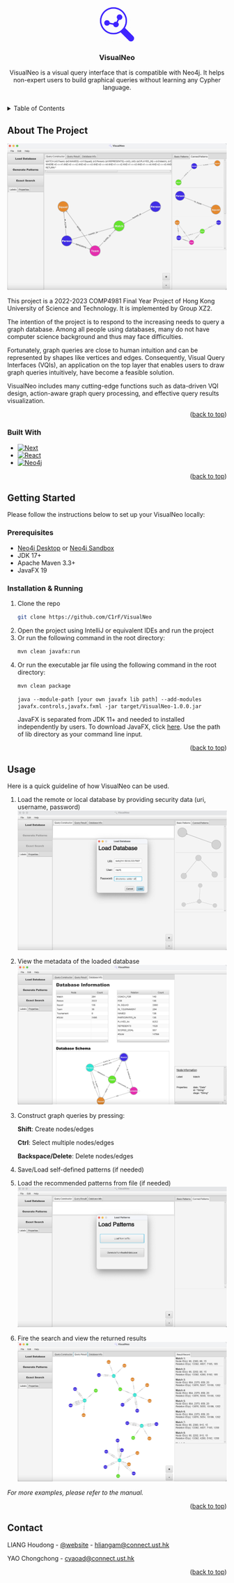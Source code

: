 
<!-- PROJECT LOGO -->
<br/>
<div align="center">
  <a href="https://github.com/C1rF/VisualNeo">
    <img src="readmeImages/visualneo_icon.png" alt="Logo" width="80" height="80">
  </a>

<h3 align="center">VisualNeo</h3>

  <p align="center">
    VisualNeo is a visual query interface that is compatible with Neo4j. It helps non-expert users to build graphical queries without learning any Cypher language.
  </p>
</div>
<br/>


<!-- TABLE OF CONTENTS -->
<details>
  <summary>Table of Contents</summary>
  <ol>
    <li>
      <a href="#about-the-project">About The Project</a>
      <ul>
        <li><a href="#built-with">Built With</a></li>
      </ul>
    </li>
    <li>
      <a href="#getting-started">Getting Started</a>
      <ul>
        <li><a href="#prerequisites">Prerequisites</a></li>
        <li><a href="#installation-&-running">Installation</a></li>
      </ul>
    </li>
    <li><a href="#usage">Usage</a></li>
    <li><a href="#contact">Contact</a></li>
  </ol>
</details>



<!-- ABOUT THE PROJECT -->
## About The Project

![Product Name Screen Shot][product-screenshot]

This project is a 2022-2023 COMP4981 Final Year Project of Hong Kong University of Science and Technology. It is implemented by Group XZ2. 

The intention of the project is to respond to the increasing needs to query a graph database. Among all people using databases, many do not have computer science background and thus may face difficulties.

Fortunately, graph queries are close to human intuition and can be represented by shapes like vertices and edges. Consequently, Visual Query Interfaces (VQIs), an application on the top layer that enables users to draw graph queries intuitively, have become a feasible solution.

VisualNeo includes many cutting-edge functions such as data-driven VQI design, action-aware graph query processing, and effective query results visualization.  

<p align="right">(<a href="#readme-top">back to top</a>)</p>

### Built With

* [![Next][IntelliJ]][IntelliJ-url]
* [![React][Maven]][Maven-url]
* [![Neo4j][Neo4j]][Neo4j-url]

<p align="right">(<a href="#readme-top">back to top</a>)</p>

<!-- GETTING STARTED -->
## Getting Started

Please follow the instructions below to set up your VisualNeo locally:

### Prerequisites


* [Neo4j Desktop](https://neo4j.com/download-center/) or [Neo4j Sandbox](https://sandbox.neo4j.com/)
* JDK 17+
* Apache Maven 3.3+
* JavaFX 19

  

### Installation & Running

1. Clone the repo
   ```sh
   git clone https://github.com/C1rF/VisualNeo
   ```
2. Open the project using IntelliJ or equivalent IDEs and run the project
3. Or run the following command in the root directory:
   ```sh
   mvn clean javafx:run
   ```
4. Or run the executable jar file using the following command in the root directory:
   ```sh
   mvn clean package
   ```
   ```
   java --module-path [your own javafx lib path] --add-modules javafx.controls,javafx.fxml -jar target/VisualNeo-1.0.0.jar
   ```
   JavaFX is separated from JDK 11+ and needed to installed independently by users. To download JavaFX, click [here](https://gluonhq.com/products/javafx/). Use the path of lib directory as your command line input.

<p align="right">(<a href="#readme-top">back to top</a>)</p>



<!-- USAGE EXAMPLES -->
## Usage

Here is a quick guideline of how VisualNeo can be used.

1. Load the remote or local database by providing security data (uri, username, password)
   ![Load Database Screen Shot][load-database-screenshot]
2. View the metadata of the loaded database
   ![Database Metadata Screen Shot][database-metadata-screenshot]
3. Construct graph queries by pressing:

   **Shift**: Create nodes/edges

   **Ctrl**: Select multiple nodes/edges

   **Backspace/Delete**: Delete nodes/edges
4. Save/Load self-defined patterns (if needed)
5. Load the recommended patterns from file (if needed)
   ![Load Recommended Pattern Screen Shot][load-pattern-screenshot]
6. Fire the search and view the returned results
   ![Display Result Screen Shot][display-result-screenshot]

_For more examples, please refer to the manual._

<p align="right">(<a href="#readme-top">back to top</a>)</p>


<!-- CONTACT -->
## Contact

LIANG Houdong - [@website](https://dongdong3272.github.io/) - hliangam@connect.ust.hk

YAO Chongchong - cyaoad@connect.ust.hk

<p align="right">(<a href="#readme-top">back to top</a>)</p>


<!-- MARKDOWN LINKS & IMAGES -->
<!-- https://www.markdownguide.org/basic-syntax/#reference-style-links -->
[product-screenshot]: readmeImages/visualneo_ui.png
[load-database-screenshot]: readmeImages/load-database.png
[database-metadata-screenshot]: readmeImages/database-metadata.png
[load-pattern-screenshot]: readmeImages/load-pattern.png
[display-result-screenshot]: readmeImages/display-results.png
[IntelliJ]: https://img.shields.io/badge/IntelliJ-000000?style=for-the-badge&logo=intellijidea&logoColor=white
[IntelliJ-url]: https://www.jetbrains.com/idea/
[Maven]: https://img.shields.io/badge/maven-C71A36?style=for-the-badge&logo=apachemaven&logoColor=white
[Maven-url]: https://maven.apache.org/
[Neo4j]: https://img.shields.io/badge/neo4j-4581C3?style=for-the-badge&logo=neo4j&logoColor=white
[Neo4j-url]: https://neo4j.com/


